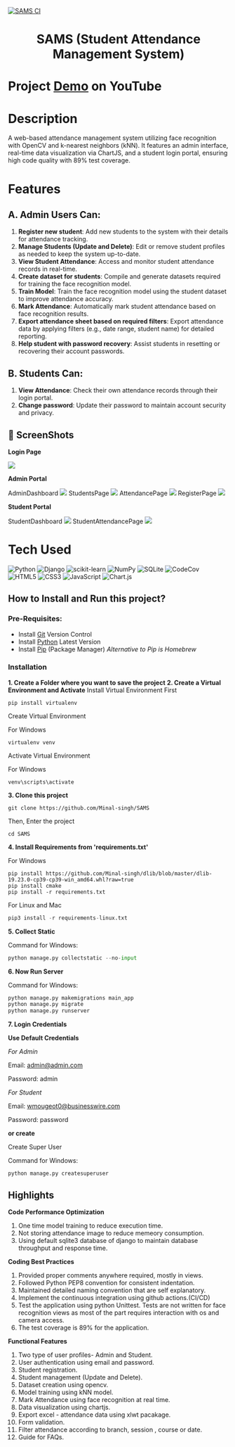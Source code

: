 [![SAMS CI](https://github.com/Minal-singh/SAMS/actions/workflows/SAMS.yml/badge.svg)](https://github.com/Minal-singh/SAMS/actions/workflows/SAMS.yml)

<div align="center">
  <h1>SAMS (Student Attendance Management System)</h1>
</div>

# Project [Demo](https://youtu.be/KAnLCyCZOEM) on YouTube

# Description
A web-based attendance management system utilizing face recognition with OpenCV and k-nearest neighbors (kNN). It features an admin interface, real-time data visualization via ChartJS, and a student login portal, ensuring high code quality with 89% test coverage.

# Features
## A. Admin Users Can:
1. **Register new student**: Add new students to the system with their details for attendance tracking.
2. **Manage Students (Update and Delete)**: Edit or remove student profiles as needed to keep the system up-to-date.
3. **View Student Attendance**: Access and monitor student attendance records in real-time.
4. **Create dataset for students**: Compile and generate datasets required for training the face recognition model.
5. **Train Model**: Train the face recognition model using the student dataset to improve attendance accuracy.
6. **Mark Attendance**: Automatically mark student attendance based on face recognition results.
7. **Export attendance sheet based on required filters**: Export attendance data by applying filters (e.g., date range, student name) for detailed reporting.
8. **Help student with password recovery**: Assist students in resetting or recovering their account passwords.

## B. Students Can:
1. **View Attendance**: Check their own attendance records through their login portal.
2. **Change password**: Update their password to maintain account security and privacy.

## 📸 ScreenShots

**Login Page**

<img src="Screenshots/LoginPage.jpg"/>

**Admin Portal**

AdminDashboard
<img src="Screenshots/AdminDashboard.jpg"/>
StudentsPage
<img src="Screenshots/StudentsPage.jpg"/>
AttendancePage
<img src="Screenshots/AttendancePage.jpg"/>
RegisterPage
<img src="Screenshots/RegisterPage.jpg"/>

**Student Portal**

StudentDashboard
<img src="Screenshots/StudentDashboard.jpg"/>
StudentAttendancePage
<img src="Screenshots/StudentAttendancePage.jpg"/>
# Tech Used
![Python](https://img.shields.io/badge/python-3670A0?style=for-the-badge&logo=python&logoColor=ffdd54) ![Django](https://img.shields.io/badge/django-%23092E20.svg?style=for-the-badge&logo=django&logoColor=white) ![scikit-learn](https://img.shields.io/badge/scikit--learn-%23F7931E.svg?style=for-the-badge&logo=scikit-learn&logoColor=white) ![NumPy](https://img.shields.io/badge/numpy-%23013243.svg?style=for-the-badge&logo=numpy&logoColor=white) ![SQLite](https://img.shields.io/badge/sqlite-%2307405e.svg?style=for-the-badge&logo=sqlite&logoColor=white) ![CodeCov](https://img.shields.io/badge/codecov-%23ff0077.svg?style=for-the-badge&logo=codecov&logoColor=white) ![HTML5](https://img.shields.io/badge/html5-%23E34F26.svg?style=for-the-badge&logo=html5&logoColor=white) ![CSS3](https://img.shields.io/badge/css3-%231572B6.svg?style=for-the-badge&logo=css3&logoColor=white) ![JavaScript](https://img.shields.io/badge/javascript-%23323330.svg?style=for-the-badge&logo=javascript&logoColor=%23F7DF1E) ![Chart.js](https://img.shields.io/badge/chart.js-F5788D.svg?style=for-the-badge&logo=chart.js&logoColor=white)  


## How to Install and Run this project?

### Pre-Requisites:
- Install [Git](https://git-scm.com/) Version Control
- Install [Python](https://www.python.org/downloads/) Latest Version
- Install [Pip](https://pip.pypa.io/en/stable/installing/ ) (Package Manager)
*Alternative to Pip is Homebrew*

### Installation
**1. Create a Folder where you want to save the project**
**2. Create a Virtual Environment and Activate**
Install Virtual Environment First
```
pip install virtualenv
```
Create Virtual Environment

For Windows
```
virtualenv venv
```
Activate Virtual Environment

For Windows
```
venv\scripts\activate
```
**3. Clone this project**
```
git clone https://github.com/Minal-singh/SAMS
```
Then, Enter the project
```
cd SAMS
```
**4. Install Requirements from 'requirements.txt'**

For Windows
```
pip install https://github.com/Minal-singh/dlib/blob/master/dlib-19.23.0-cp39-cp39-win_amd64.whl?raw=true
pip install cmake
pip install -r requirements.txt
```
For Linux and Mac
```python
pip3 install -r requirements-linux.txt
```
**5. Collect Static**

Command for Windows:
```python
python manage.py collectstatic --no-input
```
**6. Now Run Server**

Command for Windows:
```python
python manage.py makemigrations main_app
python manage.py migrate
python manage.py runserver
```
**7. Login Credentials**

**Use Default Credentials**

*For Admin*

Email: admin@admin.com

Password: admin

*For Student*

Email: wmougeot0@businesswire.com

Password: password

**or create**

Create Super User

Command for Windows:
```
python manage.py createsuperuser
```

## Highlights
**Code Performance Optimization**
1. One time model training to reduce execution time.
2. Not storing attendance image to reduce memeory consumption.
3. Using default sqlite3 database of django to maintain database throughput and response time.

**Coding Best Practices**
1. Provided proper comments anywhere required, mostly in views.
2. Followed Python PEP8 convention for consistent indentation.
3. Maintained detailed naming convention that are self explanatory.
4. Implement the continuous integration using github actions.(CI/CD)
5. Test the application using python Unittest. Tests are not written for face recognition views as most of the part requires interaction with os and camera access.
6. The test coverage is 89% for the application.

**Functional Features**
1. Two type of user profiles- Admin and Student.
2. User authentication using email and password.
3. Student registration.
4. Student management (Update and Delete).
5. Dataset creation using opencv.
6. Model training using kNN model.
7. Mark Attendance using face recognition at real time.
8. Data visualization using chartjs.
9. Export excel - attendance data using xlwt pacakage.
10. Form validation.
11. Filter attendance according to branch, session , course or date.
12. Guide for FAQs.
